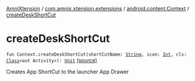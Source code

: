 [AmniXtension](../../index.md) / [com.amnix.xtension.extensions](../index.md) / [android.content.Context](index.md) / [createDeskShortCut](./create-desk-short-cut.md)

# createDeskShortCut

`fun Context.createDeskShortCut(shortCutName: `[`String`](https://kotlinlang.org/api/latest/jvm/stdlib/kotlin/-string/index.html)`, icon: `[`Int`](https://kotlinlang.org/api/latest/jvm/stdlib/kotlin/-int/index.html)`, cls: `[`Class`](http://docs.oracle.com/javase/6/docs/api/java/lang/Class.html)`<out Activity>): `[`Unit`](https://kotlinlang.org/api/latest/jvm/stdlib/kotlin/-unit/index.html) [(source)](https://github.com/AmniX/AmniXTension/tree/master/AmniXtension/src/main/java/com/amnix/xtension/extensions/ContextExtension.kt#L379)

Creates App ShortCut to the launcher App Drawer

